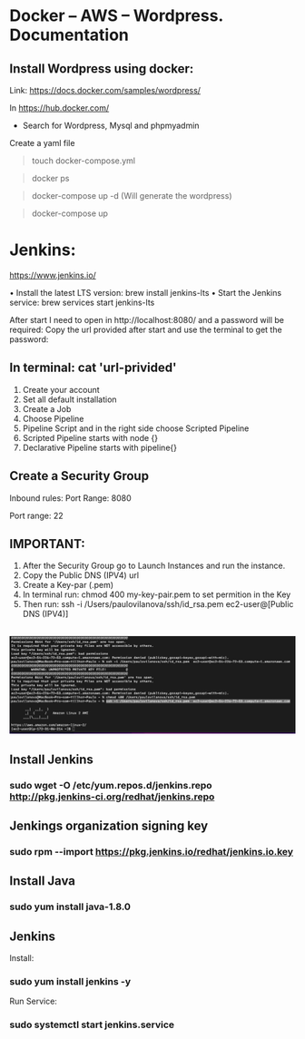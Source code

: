 # Docker – AWS – Wordpress. Documentation

## Install Wordpress using docker:

Link: https://docs.docker.com/samples/wordpress/

In https://hub.docker.com/

- Search for Wordpress, Mysql and phpmyadmin

Create a yaml file

> touch docker-compose.yml

> docker ps

> docker-compose up -d (Will generate the wordpress)

> docker-compose up

# Jenkins:

https://www.jenkins.io/

• Install the latest LTS version: brew install jenkins-lts
• Start the Jenkins service: brew services start jenkins-lts

After start I need to open in http://localhost:8080/ and a password will be required:
Copy the url provided after start and use the terminal to get the password:

## In terminal: cat 'url-privided'

<ol>
  <li>Create your account</li>
  <li>Set all default installation</li>
  <li>Create a Job</li>
  <li>Choose Pipeline</li>
  <li>Pipeline Script and in the right side choose Scripted Pipeline</li>
  <li>Scripted Pipeline starts with node {}</li>
  <li>Declarative Pipeline starts with pipeline{}</li>
</ol>

## Create a Security Group

Inbound rules:
Port Range: 8080

Port range: 22

## IMPORTANT:

<ol>
<li>After the Security Group go to Launch Instances and run the instance.</li>
<li>Copy the Public DNS (IPV4) url</li>
<li>Create a Key-par (.pem)</li>
<li>In terminal run: chmod 400 my-key-pair.pem to set permition in the Key</li>
<li>Then run:  ssh -i /Users/paulovilanova/ssh/id_rsa.pem ec2-user@[Public DNS (IPV4)]</li>
</ol>
<br>

<img src="./wp-content/themes/mytheme/assets/images/aws-connection.png">

<br>

## Install Jenkins

### sudo wget -O /etc/yum.repos.d/jenkins.repo http://pkg.jenkins-ci.org/redhat/jenkins.repo

## Jenkings organization signing key

### sudo rpm --import https://pkg.jenkins.io/redhat/jenkins.io.key

## Install Java

### sudo yum install java-1.8.0

## Jenkins

Install:

### sudo yum install jenkins -y

Run Service:

### sudo systemctl start jenkins.service
